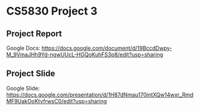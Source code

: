 # CS5830 Project 3

## Project Report
Google Docs: https://docs.google.com/document/d/19BccdDwpy-M_9VmaJHh9Yd-ngwUUcL-HGQoKuhFS3p8/edit?usp=sharing

## Project Slide
Google Slide: https://docs.google.com/presentation/d/1H87dNmau170jntXQw14wxr_RmdMF9UakOoKtvfrwsC0/edit?usp=sharing
